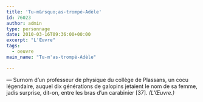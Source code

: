 ```yaml
---
title: 'Tu-m&rsquo;as-trompé-Adèle'
id: 76023
author: admin
type: personnage
date: 2010-03-16T09:36:00+00:00
excerpt: "L'Œuvre"
tags:
  - oeuvre
main_name: "Tu-m'as-trompé-Adèle"

---
```

— Surnom d&rsquo;un professeur de physique du collège de Plassans, un cocu légendaire, auquel dix générations de galopins jetaient le nom de sa femme, jadis surprise, dit-on, entre les bras d&rsquo;un carabinier [37]. _(L&rsquo;Œuvre.)_